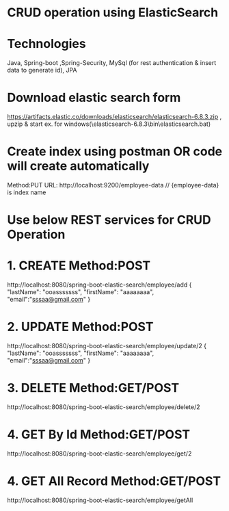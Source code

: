 # CRUD operation using ElasticSearch 

# Technologies
Java, 
Spring-boot ,Spring-Security, 
MySql (for rest authentication & insert data to generate id),
JPA
# Download elastic search form 
https://artifacts.elastic.co/downloads/elasticsearch/elasticsearch-6.8.3.zip , 
upzip & start ex. for windows(\elasticsearch-6.8.3\bin\elasticsearch.bat)

# Create index using postman OR code will create automatically
Method:PUT URL: http://localhost:9200/employee-data // {employee-data} is index name 

# Use below REST services for CRUD Operation
# 1. CREATE Method:POST 
http://localhost:8080/spring-boot-elastic-search/employee/add
{
	"lastName": "ooasssssss",
	"firstName": "aaaaaaaa",
	"email":"sssaa@gmail.com"
} 
# 2. UPDATE Method:POST 
http://localhost:8080/spring-boot-elastic-search/employee/update/2
{
	"lastName": "ooasssssss", 
	"firstName": "aaaaaaaa",
	"email":"sssaa@gmail.com"
} 
# 3. DELETE Method:GET/POST 
http://localhost:8080/spring-boot-elastic-search/employee/delete/2
# 4. GET By Id Method:GET/POST 
http://localhost:8080/spring-boot-elastic-search/employee/get/2
# 4. GET All Record Method:GET/POST 
http://localhost:8080/spring-boot-elastic-search/employee/getAll
